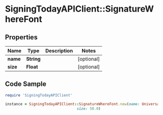 # SigningTodayAPIClient::SignatureWhereFont

## Properties

Name | Type | Description | Notes
------------ | ------------- | ------------- | -------------
**name** | **String** |  | [optional] 
**size** | **Float** |  | [optional] 

## Code Sample

```ruby
require 'SigningTodayAPIClient'

instance = SigningTodayAPIClient::SignatureWhereFont.new(name: Universal,
                                 size: 50.0)
```


